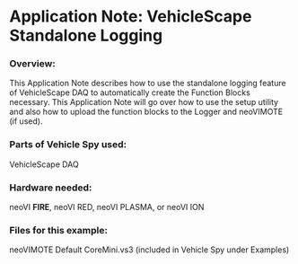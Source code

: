 # Application Note: VehicleScape Standalone Logging

### Overview:

This Application Note describes how to use the standalone logging feature of VehicleScape DAQ to automatically create the Function Blocks necessary.  This Application Note will go over how to use the setup utility and also how to upload the function blocks to the Logger and neoVIMOTE (if used).

### Parts of Vehicle Spy used:

VehicleScape DAQ

### Hardware needed:

neoVI **FIRE**, neoVI RED, neoVI PLASMA, or neoVI ION

### Files for this example:

neoVIMOTE Default CoreMini.vs3 (included in Vehicle Spy under Examples)
